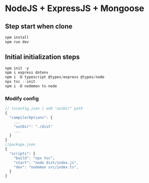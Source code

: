 # NodeJS + ExpressJS + Mongoose

## Step start when clone
```js
npm install
npm run dev
```

## Initial initialization steps

```js
npm init -y
npm i express dotenv
npm i -D typescript @types/express @types/node
npx tsc --init
npm i -D nodemon ts-node
```

### Modify config
```js
// tsconfig.json | add "outDir" path
{
  "compilerOptions": {
    ...
    "outDir": "./dist"
    ...
  }
}
//package.json
{
  "scripts": {
    "build": "npx tsc",
    "start": "node dist/index.js",
    "dev": "nodemon src/index.ts",
  }
}
```